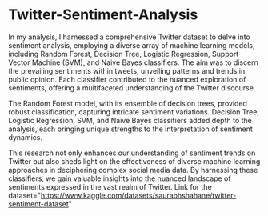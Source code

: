 # Twitter-Sentiment-Analysis
In my analysis, I harnessed a comprehensive Twitter dataset to delve into sentiment analysis, employing a diverse array of machine learning models, including Random Forest, Decision Tree, Logistic Regression, Support Vector Machine (SVM), and Naive Bayes classifiers. The aim was to discern the prevailing sentiments within tweets, unveiling patterns and trends in public opinion. Each classifier contributed to the nuanced exploration of sentiments, offering a multifaceted understanding of the Twitter discourse.

The Random Forest model, with its ensemble of decision trees, provided robust classification, capturing intricate sentiment variations. Decision Tree, Logistic Regression, SVM, and Naive Bayes classifiers added depth to the analysis, each bringing unique strengths to the interpretation of sentiment dynamics.

This research not only enhances our understanding of sentiment trends on Twitter but also sheds light on the effectiveness of diverse machine learning approaches in deciphering complex social media data. By harnessing these classifiers, we gain valuable insights into the nuanced landscape of sentiments expressed in the vast realm of Twitter.
Link for the dataset="https://www.kaggle.com/datasets/saurabhshahane/twitter-sentiment-dataset"
